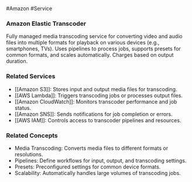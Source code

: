 #Amazon #Service 
### Amazon Elastic Transcoder

Fully managed media transcoding service for converting video and audio files into multiple formats for playback on various devices (e.g., smartphones, TVs). Uses pipelines to process jobs, supports presets for common formats, and scales automatically. Charges based on output duration.

### Related Services

- [[Amazon S3]]: Stores input and output media files for transcoding.
- [[AWS Lambda]]: Triggers transcoding jobs or processes output files.
- [[Amazon CloudWatch]]: Monitors transcoder performance and job status.
- [[Amazon SNS]]: Sends notifications for job completion or errors.
- [[AWS IAM]]: Controls access to transcoder pipelines and resources.

### Related Concepts

- Media Transcoding: Converts media files to different formats or resolutions.
- Pipelines: Define workflows for input, output, and transcoding settings.
- Presets: Preconfigured settings for common device formats.
- Scalability: Automatically handles large volumes of transcoding jobs.